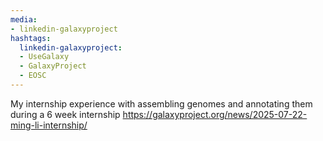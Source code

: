 ```yaml
---
media:
- linkedin-galaxyproject
hashtags:
  linkedin-galaxyproject:
  - UseGalaxy
  - GalaxyProject
  - EOSC
---
```

My internship experience with assembling genomes and annotating them during a 6 week internship
https://galaxyproject.org/news/2025-07-22-ming-li-internship/
